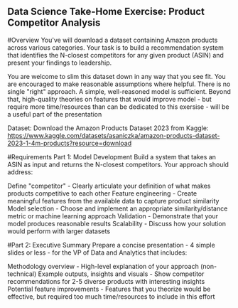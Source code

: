 ## Data Science Take-Home Exercise: Product Competitor Analysis

#Overview
You've will download a dataset containing Amazon products across various categories. Your task is to build a recommendation system that identifies the N-closest competitors for any given product (ASIN) and present your findings to leadership.

You are welcome to slim this dataset down in any way that you see fit. You are encouraged to make reasonable assumptions where helpful. There is no single "right" approach. A simple, well-reasoned model is sufficient. Beyond that, high-quality theories on features that would improve model - but require more time/resources than can be dedicated to this exersise - will be a useful part of the presentation

Dataset: 
Download the Amazon Products Dataset 2023 from Kaggle: https://www.kaggle.com/datasets/asaniczka/amazon-products-dataset-2023-1-4m-products?resource=download

#Requirements
Part 1: Model Development
Build a system that takes an ASIN as input and returns the N-closest competitors. Your approach should address:

Define "competitor" - Clearly articulate your definition of what makes products competitive to each other
Feature engineering - Create meaningful features from the available data to capture product similarity
Model selection - Choose and implement an appropriate similarity/distance metric or machine learning approach
Validation - Demonstrate that your model produces reasonable results
Scalability - Discuss how your solution would perform with larger datasets

#Part 2: Executive Summary
Prepare a concise presentation - 4 simple slides or less - for the VP of Data and Analytics that includes:

Methodology overview - High-level explanation of your approach (non-technical)
Example outputs, insights and visuals - Show competitor recommendations for 2-5 diverse products with interesting insights
Potential feature improvements - Features that you theorize would be effective, but required too much time/resources to include in this effort